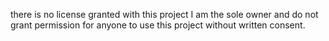 there is no license granted with this project I am the sole owner and do not grant permission for anyone to use this project without written consent.
